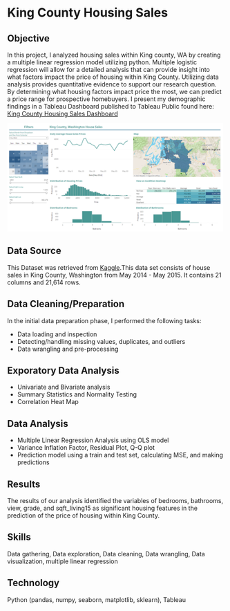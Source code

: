 # King County Housing Sales

## Objective
In this project, I analyzed housing sales within King county, WA by creating a multiple linear regression model utilizing python. Multiple logistic regression will allow for a detailed analysis that can provide insight into what factors impact the price of housing within King County. Utilizing data analysis provides quantitative evidence to support our research question. By determining what housing factors impact price the most, we can predict a price range for prospective homebuyers. I present my demographic findings in a Tableau Dashboard published to Tableau Public found here: [King County Housing Sales Dashboard](https://public.tableau.com/views/KingCountyHouseSales_17029447909060/KingCountyHouseSales?:language=en-US&:display_count=n&:origin=viz_share_link)

[<img src="https://github.com/Sunny-Lai/KingCountySales/blob/main/Kingcounty.png" width="500">](https://public.tableau.com/views/KingCountyHouseSales_17029447909060/KingCountyHouseSales?:language=en-US&:display_count=n&:origin=viz_share_link)

## Data Source
This Dataset was retrieved from [Kaggle](https://www.kaggle.com/datasets/harlfoxem/housesalesprediction). ​This data set consists of house sales in King County, Washington from May 2014 - May 2015. It contains 21 columns and 21,614 rows.

## Data Cleaning/Preparation
In the initial data preparation phase, I performed the following tasks:
- Data loading and inspection
- Detecting/handling missing values, duplicates, and outliers
- Data wrangling and pre-processing

## Exporatory Data Analysis
- Univariate and Bivariate analysis
- Summary Statistics and Normality Testing
- Correlation Heat Map
  
## Data Analysis
- Multiple Linear Regression Analysis using OLS model
- Variance Inflation Factor, Residual Plot, Q-Q plot
- Prediction model using a train and test set, calculating MSE, and making predictions

## Results
The results of our analysis identified the variables of bedrooms, bathrooms, view, grade, and sqft_living15 as significant housing features in the prediction of the price of housing within King County. 

## Skills
Data gathering, Data exploration, Data cleaning, Data wrangling, Data visualization, multiple linear regression

## Technology
Python (pandas, numpy, seaborn, matplotlib, sklearn), Tableau
